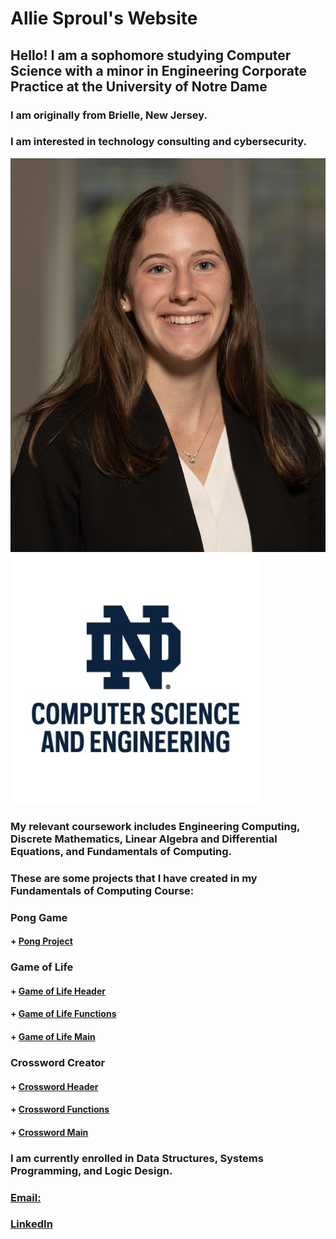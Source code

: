 # **Allie Sproul's Website** 
## Hello! I am a sophomore studying Computer Science with a minor in Engineering Corporate Practice at the University of Notre Dame
### I am originally from Brielle, New Jersey. 
### I am interested in technology consulting and cybersecurity. 
![my headshot](/images/headshot.jpg)
![nd cse logo](/images/nd_cse_logo.jpg)

### My relevant coursework includes Engineering Computing, Discrete Mathematics, Linear Algebra and Differential Equations, and Fundamentals of Computing.
### These are some projects that I have created in my Fundamentals of Computing Course: 
### Pong Game
#### + [Pong Project](pongProject)

### Game of Life
#### + [Game of Life Header](lifefuncHeader)
#### + [Game of Life Functions](lifefuncCode)
#### + [Game of Life Main](playlife.c)

### Crossword Creator 
#### + [Crossword Header](crossfuncH)
#### + [Crossword Functions](crossfuncC)
#### + [Crossword Main](crosswordC)

### I am currently enrolled in Data Structures, Systems Programming, and Logic Design. 

### [Email:](asproul@nd.edu)
### [LinkedIn](https://www.linkedin.com/in/alliesproul/)
